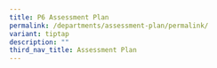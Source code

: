 ```yaml
---
title: P6 Assessment Plan
permalink: /departments/assessment-plan/permalink/
variant: tiptap
description: ""
third_nav_title: Assessment Plan
---
```

